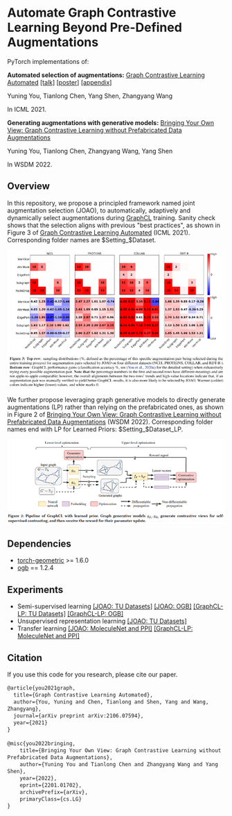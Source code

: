 # Automate Graph Contrastive Learning Beyond Pre-Defined Augmentations

PyTorch implementations of:

**Automated selection of augmentations:** [Graph Contrastive Learning Automated](https://arxiv.org/abs/2106.07594)
[[talk]](https://recorder-v3.slideslive.com/?share=39319&s=4366fe70-48a4-4f2c-952b-2a7ca56d48bf)
[[poster]](https://yyou1996.github.io/files/icml2021_graphcl_automated_poster.pdf)
[[appendix]](https://yyou1996.github.io/files/icml2021_graphcl_automated_supplement.pdf)

Yuning You, Tianlong Chen, Yang Shen, Zhangyang Wang

In ICML 2021.

**Generating augmentations with generative models:** [Bringing Your Own View: Graph Contrastive Learning without Prefabricated Data Augmentations](https://arxiv.org/abs/2201.01702)
<!-- [[talk]](https://recorder-v3.slideslive.com/?share=39319&s=4366fe70-48a4-4f2c-952b-2a7ca56d48bf)
[[poster]](https://yyou1996.github.io/files/icml2021_graphcl_automated_poster.pdf)
[[appendix]](https://yyou1996.github.io/files/icml2021_graphcl_automated_supplement.pdf) -->

Yuning You, Tianlong Chen, Zhangyang Wang, Yang Shen

In WSDM 2022.

## Overview

In this repository, we propose a principled framework named joint augmentation selection (JOAO), to automatically, adaptively and dynamically select augmentations during [GraphCL](https://arxiv.org/abs/2010.13902) training.
Sanity check shows that the selection aligns with previous "best practices", as shown in Figure 3 of [Graph Contrastive Learning Automated](https://arxiv.org/abs/2106.07594) (ICML 2021).  Corresponding folder names are $Setting_$Dataset. 


![](./joao.png)



We further propose leveraging graph generative models to directly generate augmentations (LP) rather than relying on the prefabricated ones, as shown in Figure 2 of [Bringing Your Own View: Graph Contrastive Learning without Prefabricated Data Augmentations](https://arxiv.org/abs/2201.01702) (WSDM 2022).  Corresponding folder names end with LP for Learned Priors: $Setting_$Dataset_LP.   

![](./LP.png)

## Dependencies


* [torch-geometric](https://github.com/rusty1s/pytorch_geometric) >= 1.6.0
* [ogb](https://github.com/snap-stanford/ogb) == 1.2.4


## Experiments

* Semi-supervised learning [[JOAO: TU Datasets]](https://github.com/Shen-Lab/GraphCL_Automated/tree/master/semisupervised_TU) [[JOAO: OGB]](https://github.com/Shen-Lab/GraphCL_Automated/tree/master/semisupervised_OGB) [[GraphCL-LP: TU Datasets]](https://github.com/Shen-Lab/GraphCL_Automated/tree/master/semisupervised_TU_LP) [[GraphCL-LP: OGB]](https://github.com/Shen-Lab/GraphCL_Automated/tree/master/semisupervised_OGB_LP)
* Unsupervised representation learning [[JOAO: TU Datasets]](https://github.com/Shen-Lab/GraphCL_Automated/tree/master/unsupervised_TU)
* Transfer learning [[JOAO: MoleculeNet and PPI]](https://github.com/Shen-Lab/GraphCL_Automated/tree/master/transferLearning_MoleculeNet_PPI) [[GraphCL-LP: MoleculeNet and PPI]](https://github.com/Shen-Lab/GraphCL_Automated/tree/master/transferLearning_MoleculeNet_PPI_LP)

## Citation

If you use this code for you research, please cite our paper.

```
@article{you2021graph,
  title={Graph Contrastive Learning Automated},
  author={You, Yuning and Chen, Tianlong and Shen, Yang and Wang, Zhangyang},
  journal={arXiv preprint arXiv:2106.07594},
  year={2021}
}

@misc{you2022bringing,
    title={Bringing Your Own View: Graph Contrastive Learning without Prefabricated Data Augmentations},
    author={Yuning You and Tianlong Chen and Zhangyang Wang and Yang Shen},
    year={2022},
    eprint={2201.01702},
    archivePrefix={arXiv},
    primaryClass={cs.LG}
}
```
